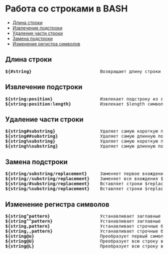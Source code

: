 # Работа со строками в BASH
   * [Длина строки](#длина-строки)
   * [Извлечение подстроки](#извлечение-подстроки)
   * [Удаление части строки](#удаление-части-строки)
   * [Замена подстроки](#замена-подстроки)
   * [Изменение регистра символов](#изменение-регистра-символов)

## Длина строки
<pre>
<b>${#string}</b>                          Возвращает длину строки $string
</pre>

## Извлечение подстроки
<pre>
<b>${string:position}</b>                  Извлекает подстроку из строки $string, начиная с позиции $position
<b>${string:position:length}</b>           Извлекает $length символов из строки $string, начиная с позиции $position
</pre>

## Удаление части строки
<pre>
<b>${string#substring}</b>                 Удаляет самую короткую подстроку $substring в строке $string. Поиск ведется с начала строки
<b>${string##substring}</b>                Удаляет самую длинную подстроку $substring в строке $string. Поиск ведется с начала строки
<b>${string%substring}</b>                 Удаляет самую короткую подстроку $substring в строке $string. Поиск ведется с конца строки
<b>${string%%substring}</b>                Удаляет самую длинную подстроку $substring в строке $string. Поиск ведется с конца строки
</pre>

## Замена подстроки
<pre>
<b>${string/substring/replacement}</b>     Заменяет первое вхождение $substring строкой $replacement
<b>${string//substring/replacement}</b>    Заменяет все вхождения $substring строкой $replacement
<b>${string/#substring/replacement}</b>    Вставляет строки $replacement вместо $substring. Поиск ведется с начала строки $string
<b>${string/%substring/replacement}</b>    Вставляет строки $replacement вместо $substring. Поиск ведется с конца строки $string
</pre>

## Изменение регистра символов
<pre>
<b>${string^pattern}</b>                   Устанавливает заглавные буквы для первого(ых) совпадающих символов в параметре
<b>${string^^pattern}</b>                  Устанавливает заглавные буквы для всех совпадающих символов в параметре
<b>${string,pattern}</b>                   Устанавливает строчные буквы для первого(ых) совпадающих символов в параметре
<b>${string,,pattern}</b>                  Устанавливает строчные буквы для всех совпадающих символов в параметре
<b>${string@u}</b>                         Преобразует первый симол строки в верхний регистр
<b>${string@U}</b>                         Преобразует всю строку в верхний регистр
<b>${string@L}</b>                         Преобразует всю строку в нижний регистр
</pre>
